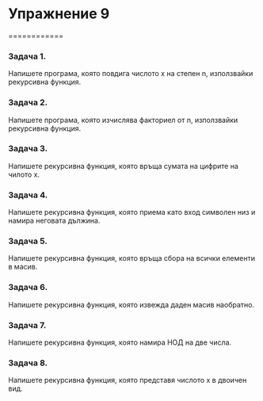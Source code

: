 # Упражнение 9

============

### Задача 1. ###
Напишете програма, която повдига числото x на степен n, използвайки рекурсивна функция.

### Задача 2. ###
Напишете програма, която изчислява факториел от n, използвайки рекурсивна функция.

### Задача 3. ###
Напишете рекурсивнa функция, която връща сумата на цифрите на чилото x.

### Задача 4. ###
Напишете рекурсивна функция, която приема като вход символен низ и намира неговата дължина.

### Задача 5. ###
Напишете рекурсивнa функция, която връща сбора на всички елементи в масив.

### Задача 6. ###
Напишете рекурсивна функция, която извежда даден масив наобратно.

### Задача 7. ### 
Напишете рекурсивна функция, която намира НОД на две числа.

### Задача 8. ### 
Напишете рекурсивна функция, която представя числото x в двоичен вид.

